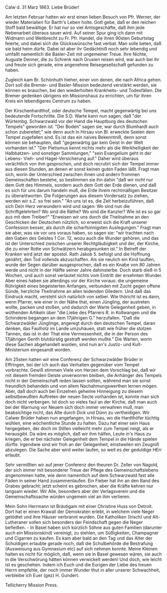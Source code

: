  Calw d. 31 Marz 1863.
Liebe Brüder!

Am letzten Februar hatten wir erst einen lieben Besuch von Pfr. Werner, der wieder Materialien für Barth's Leben holte. Gott gebe, daß er den reichen Stoff bald bewältige. Er hat nur so viel Amtsgeschäfte, daß ihm jede Nebenarbeit überaus sauer wird. Auf seiner Spur ging ich dann mit Widmann und Weitbrecht zu Fr. Pfr. Handel, die ihren 90sten Geburtstag feierte, und dabei sich die Glückswünsche fast verbat. Man solle beten, daß sie bald heim dürfe. Dabei ist aber ihr Gedächtniß noch sehr lebendig und umfaßt namentlich die Basler-Zeit mit ungemeiner Treue. Ihre Nichte, Auguste Denner, die zu Schrenk nach Grusien reisen wird, war auch bei ihr und freute sich gerade, eine angenehme Reisegesellschaft gefunden zu haben.

Zugleich kam Br. Schönhuth hieher, einer von denen, die nach Africa gehen. Dort soll die Bremer- und Basler-Mission bedeutend verstärkt werden, sie können es brauchen, bei den wiederholten Krankheits- und Todesfällen. Die Bremer gedenken übrigens ein Missionshaus zu errichten, um für ihren Kreis ein lebendigeres Centrum zu haben.

Der Kirschenhardthof, oder deutsche Tempel, macht gegenwärtig bei uns bedeutende Fortschritte. Die S.D. Warte kann nun sagen, daß "der Würtembg. Schwarzwald vor der Hand die Hauptburg des deutschen Tempels" geworden ist. "Der Boden" sagen sie, war durch Blumhardt auch schon zubereitet;" wie denn auch in Hirsau von Bl. erweckte Seelen dem Tempel zugefallen sind. Es ist das ein naives Bekenntniß, denn sonst können sie behaupten, daß "gegenwärtig gar kein Geist in der Welt vorhanden ist." "Der Pietismus kennt nichts mehr als die Werkheiligkeit der Halbbatzen- und sonstiger Sammlungen," "sein Evangelium geht in der Lebens- Vieh- und Hagel-Versicherung auf." Daher wird überaus verächtlich von ihm gesprochen, und doch recrutirt sich der Tempel immer aus diesen Stunden, an denen er sonst keinen guten Faden läßt. Fragt man sich, worin der Unterschied zwischen ihnen und andern frommen Gemeinschaften bestehe, so bestimmen sie ihn dahin "daß wir nicht nur dem Gott des Himmels, sondern auch dem Gott der Erde dienen, und daß es sich für uns darum handeln muß, die Erde ihrem rechtmäßigen Besitzer zu überantworten. Die Folgerungen aus diesem Vordersatz zu ziehen, werden wir s.Z. so frei sein." "An uns ist es, die Zeit herbeizuführen, daß sich Dein Herz verwundern wird und sagen: Wo sind nun die Schriftgelehrten? Wo sind die Räthe? Wo sind die Kanzler? Wie ist es so gar aus mit dem Treiber!" "Erweisen wir uns durch die Theilnahme an den Geschicken der Deutschen nützlich, so erweist sich die Kraft unserer Confession besser, als durch die scharfsinnigsten Auslegungen." Fragt man sie aber, was sie vor uns voraus haben, so sagen sie: "wir trachten nach den Gaben des Geistes 1 Cor. 12, wozu auch die Wunder gehören, und das ist der Unterschied zwischen unserer Rechtgläubigkeit und der, der Kirche, die zu einer Rotte von Schwätzern herabgesunken ist." In Betreff der Kranken wird jetzt der apostol. Rath Jakob 5. befolgt und die Hoffnung genährt, den Tod vollends abzuschaffen. Als sie neulich ein Kind tauften, wurde der Segen darüber ausgesprochen, daß es ein Knabe von 80 Jahren werde und nicht in der Hälfte seiner Jahre dahinsterbe. Doch starb dieß in 5 Wochen, und auch sonst verlautet nichts vom Eintritt der ersehnten Wunder. Aber eines haben sie allerdings vor der Kirche voraus: die ungemeine Rührigkeit eines begeisterten Anfanges, verbunden mit Zucht gegen offene Sünde, herzliche Theilnahme an allen leidenden Gliedern. Und daß das Eindruck macht, versteht sich natürlich von selber. Wie thöricht ist es dann, wenn Pfarrer, wie einer in der Nähe that, einen Jüngling, der austreten wollte, packen und stoßen, und dadurch der Warte Gelegenheit geben, in wüthenden Artikeln über "die Liebe des Pfarrers R. in Kollwangen und die Schinderei begangen an dem 17jährigen G." herzufallen. "Daß die Schwarzwälder Jünglinge, angeregt durch den deutschen Tempel, daran denken, das Faulholz im Lande umzuhauen, statt wie früher die stolzen Tannen, das ist in der That eine Vermessenheit, die in der Person des 17jährigen Genth blutdürstig gestraft werden mußte." Die Warten, worin diese Sachen abgehandelt wurden, sind nun an's Justiz- und Kult-Ministerium eingesandt worden.

Am 25sten hatten wir eine Conferenz der Schwarzwälder Brüder in Effringen, bei der ich auch das Verhalten gegenüber vom Tempel vorbrachte. Gewiß stimmen Viele von Herzen dem Vorschlag bei, daß wir mit diesem fremden Geiste unverworren bleiben, die Anhänger des Tempels nicht in der Gemeinschaft reden lassen sollten, während man sie sonst freundlich behandeln und von allem Nachahmungswerthen lernen mögen. Aber, daß doch auch bei Einzelnen geheime Hinneigung zu diesem selbstbewußten Auftreten der neuen Secte vorhanden ist, konnte man sich doch nicht verbergen. Ist doch so vieles faul an der Kirche, daß man auch bei der Warnung vor Neuem sich doch immer verwahren muß, man beabsichtige nicht, das Alte durch Dick und Dünn zu vertheidigen. Wir Calwer Brüder haben nun angefangen, in Hirsau, wo die Hardthöfer tüchtig wühlen, eine wöchentliche Stunde zu halten. Dazu hat einer sein Haus hergegeben, der doch im Stillen vielleicht mehr zum Tempel neigt, als er herausgibt. Da wäre es möglich, daß wir ihm hälfen, Leute in's Haus zu kriegen, die er bei nächster Gelegenheit dem Tempel in die Hände spielen dürfte. Irgendwie sind wir froh an der Gelegenheit, einstweilen ein Zeugniß abzulegen. Die Sache aber wird weiter laufen, so weit es der geduldige HErr erlaubt.

Sehr vermißten wir auf jener Conferenz den theuren Dr. Zeller von Nagold, der sich immer mit besonderer Treue der Pflege des Gemeinschaftslebens angenommen hatte, wie denn namentlich auf dem Schwarzwald fast alle Fäden in seiner Hand zusammenlaufen. Ein Fieber hat ihn an den Rand des Grabes gebracht; jetzt scheint es gebrochen, aber die Kräfte kehren nur langsam wieder. Wir Alle, besonders aber der Verlagsverein und die Gemeinschaftssache würden ungemein viel an ihm verlieren.

Mein Sohn Herrmann ist Bräutigam mit einer Christine Huss von Detroit. Dort hat er einen Krawall der Demokraten erlebt, in welchem viele Neger getödtet und ihre Häuser verbrannt wurden. Die Katholiken (Irisch) und Alt-Lutheraner sollen sich besonders der Feindschaft gegen die Neger befleißen. - In Basel haben sich kürzlich Söhne aus guten Familien (darunter auch ein Missionskind) vereinigt, zu stehlen, um Süßigkeiten, Champagner und Cigarren zu kaufen. Es kam aber bald an den Tag und das Alter der Schuldigen erlaubte gerade noch, daß die Schulbehörde die Bestrafung (Ausweisung aus Gymnasium etc) auf sich nehmen konnte. Meine Kleinen halten es nicht für möglich, daß, wenn sie in Basel gewesen wären, sie auch in die Verschwörung hätten können verwickelt werden! Und doch, wie leicht ist es geschehen. 
Indem ich Euch und die Eurigen der Liebe des treuen Herrn empfehle, der noch immer Wunder thut in aller unserer Schwachheit, verbleibe ich  Euer
 (gez) H. Gundert.


 Tellicherry Mission Press.
